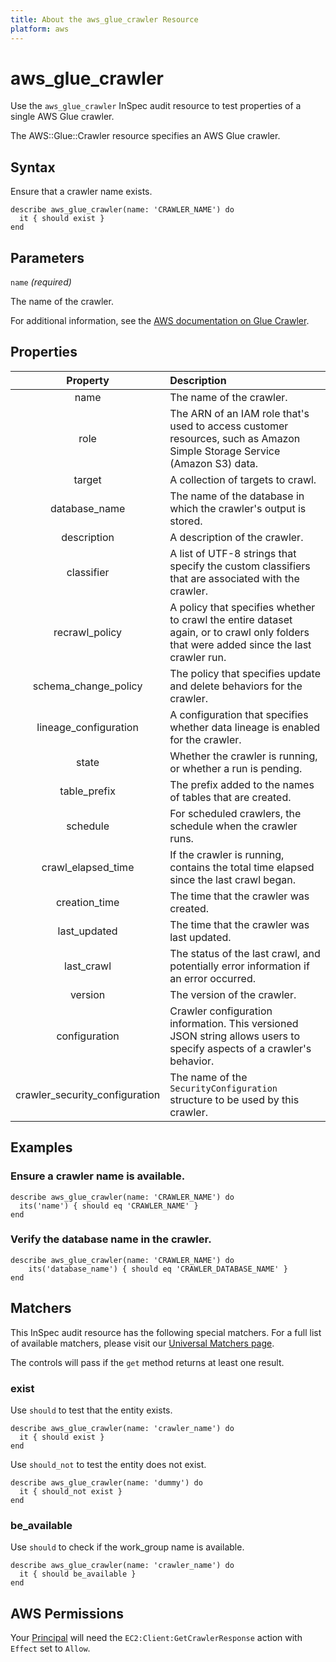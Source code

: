 ```yaml
---
title: About the aws_glue_crawler Resource
platform: aws
---
```


# aws_glue_crawler

Use the `aws_glue_crawler` InSpec audit resource to test properties of a single AWS Glue crawler.

The AWS::Glue::Crawler resource specifies an AWS Glue crawler.

## Syntax

Ensure that a crawler name exists.

    describe aws_glue_crawler(name: 'CRAWLER_NAME') do
      it { should exist }
    end

## Parameters

`name` _(required)_

The name of the crawler.

For additional information, see the [AWS documentation on Glue Crawler](https://docs.aws.amazon.com/AWSCloudFormation/latest/UserGuide/aws-resource-glue-crawler.html).

## Properties

| Property | Description |
| :---: | :--- |
| name | The name of the crawler. |
| role | The ARN of an IAM role that's used to access customer resources, such as Amazon Simple Storage Service (Amazon S3) data. |
| target | A collection of targets to crawl. |
| database_name | The name of the database in which the crawler's output is stored. |
| description | A description of the crawler. |
| classifier | A list of UTF-8 strings that specify the custom classifiers that are associated with the crawler. |
| recrawl_policy | A policy that specifies whether to crawl the entire dataset again, or to crawl only folders that were added since the last crawler run. |
| schema_change_policy | The policy that specifies update and delete behaviors for the crawler. |
| lineage_configuration | A configuration that specifies whether data lineage is enabled for the crawler. |
| state | Whether the crawler is running, or whether a run is pending. |
| table_prefix | The prefix added to the names of tables that are created. |
| schedule | For scheduled crawlers, the schedule when the crawler runs. |
| crawl_elapsed_time | If the crawler is running, contains the total time elapsed since the last crawl began. |
| creation_time | The time that the crawler was created. |
| last_updated | The time that the crawler was last updated. |
| last_crawl | The status of the last crawl, and potentially error information if an error occurred. |
| version | The version of the crawler. |
| configuration | Crawler configuration information. This versioned JSON string allows users to specify aspects of a crawler's behavior. |
| crawler_security_configuration | The name of the `SecurityConfiguration` structure to be used by this crawler. |

## Examples

### Ensure a crawler name is available.

    describe aws_glue_crawler(name: 'CRAWLER_NAME') do
      its('name') { should eq 'CRAWLER_NAME' }
    end

### Verify the database name in the crawler.

    describe aws_glue_crawler(name: 'CRAWLER_NAME') do
        its('database_name') { should eq 'CRAWLER_DATABASE_NAME' }
    end

## Matchers

This InSpec audit resource has the following special matchers. For a full list of available matchers, please visit our [Universal Matchers page](https://www.inspec.io/docs/reference/matchers/).

The controls will pass if the `get` method returns at least one result.

### exist

Use `should` to test that the entity exists.

    describe aws_glue_crawler(name: 'crawler_name') do
      it { should exist }
    end

Use `should_not` to test the entity does not exist.

    describe aws_glue_crawler(name: 'dummy') do
      it { should_not exist }
    end

### be_available

Use `should` to check if the work_group name is available.

    describe aws_glue_crawler(name: 'crawler_name') do
      it { should be_available }
    end

## AWS Permissions

Your [Principal](https://docs.aws.amazon.com/IAM/latest/UserGuide/intro-structure.html#intro-structure-principal) will need the `EC2:Client:GetCrawlerResponse` action with `Effect` set to `Allow`.
